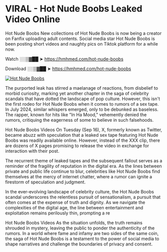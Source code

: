 # VIRAL - Hot Nude Boobs Leaked Video Online

Hot Nude Boobs New collections of Hot Nude Boobs is now being a creator on Fanfix uploading adult contents. Social media star Hot Nude Boobs is been posting short videos and naughty pics on Tiktok platform for a while now.

Watch ░░▒▓██ ➤ https://hmhmed.com/hot-nude-boobs

Download ░░▒▓██ ➤ https://hmhmed.com/hot-nude-boobs

[![Hot Nude Boobs](https://i.imgur.com/dJHk4Zq.gif)](https://hmhmed.com/hot-nude-boobs)

The purported leak has stirred a maelanage of reactions, from disbelief to morbid curiosity, marking yet another chapter in the saga of celebrity scandals that have dotted the landscape of pop culture. However, this isn't the first rodeo for Hot Nude Boobs when it comes to rumors of a sex tape. In July 2024, similar whispers emerged, only to be debunked as baseless. The rapper, known for hits like "In Ha Mood," vehemently denied the rumors, critiquing the eagerness of some to believe in such falsehoods.

Hot Nude Boobs Videos
On Tuesday (Sep 16), X, formerly known as Twitter, became abuzz with speculation that a leaked sex tape featuring Hot Nude Boobs was readily available online. However, instead of the XXX clip, there are dozens of X pages promising to release the video in exchange for interaction with their post.

The recurrent theme of leaked tapes and the subsequent fallout serves as a reminder of the fragility of reputation in the digital era. As the lines between private and public life continue to blur, celebrities like Hot Nude Boobs find themselves at the mercy of internet chatter, where a rumor can ignite a firestorm of speculation and judgment.

In the ever-evolving landscape of celebrity culture, the Hot Nude Boobs scandal underscores the relentless pursuit of sensationalism, a pursuit that often comes at the expense of truth and dignity. As we navigate the complexities of the digital age, the line between entertainment and exploitation remains perilously thin, prompting a re

Hot Nude Boobs Videos
As the situation unfolds, the truth remains shrouded in mystery, leaving the public to ponder the authenticity of the rumors. In a world where fame and infamy are two sides of the same coin, the saga of Hot Nude Boobs is a testament to the power of social media to shape narratives and challenge the boundaries of privacy and consent.